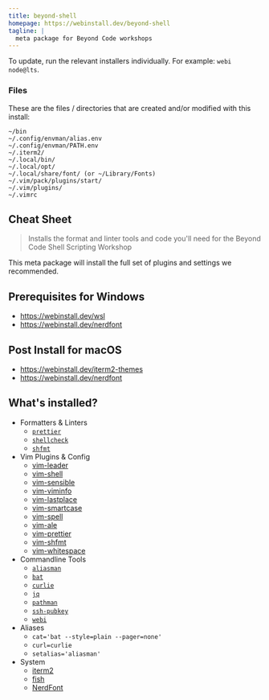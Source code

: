 ```yaml
---
title: beyond-shell
homepage: https://webinstall.dev/beyond-shell
tagline: |
  meta package for Beyond Code workshops
---
```


To update, run the relevant installers individually. For example:
`webi node@lts`.

### Files

These are the files / directories that are created and/or modified with this
install:

```text
~/bin
~/.config/envman/alias.env
~/.config/envman/PATH.env
~/.iterm2/
~/.local/bin/
~/.local/opt/
~/.local/share/font/ (or ~/Library/Fonts)
~/.vim/pack/plugins/start/
~/.vim/plugins/
~/.vimrc
```

## Cheat Sheet

> Installs the format and linter tools and code you'll need for the Beyond Code
> Shell Scripting Workshop

This meta package will install the full set of plugins and settings we
recommended.

## Prerequisites for Windows

- https://webinstall.dev/wsl
- https://webinstall.dev/nerdfont

## Post Install for macOS

- https://webinstall.dev/iterm2-themes
- https://webinstall.dev/nerdfont

## What's installed?

- Formatters & Linters
  - [`prettier`](/prettier)
  - [`shellcheck`](/shellcheck)
  - [`shfmt`](/shfmt)
- Vim Plugins & Config
  - [vim-leader](/vim-leader)
  - [vim-shell](/vim-shell)
  - [vim-sensible](/vim-sensible)
  - [vim-viminfo](/vim-viminfo)
  - [vim-lastplace](/vim-lastplace)
  - [vim-smartcase](/vim-smartcase)
  - [vim-spell](/vim-spell)
  - [vim-ale](/vim-ale)
  - [vim-prettier](/vim-prettier)
  - [vim-shfmt](/vim-shfmt)
  - [vim-whitespace](/vim-whitespace)
- Commandline Tools
  - [`aliasman`](/aliasman)
  - [`bat`](/bat)
  - [`curlie`](/curlie)
  - [`jq`](/jq)
  - [`pathman`](/pathman)
  - [`ssh-pubkey`](/ssh-pubkey)
  - [`webi`](/webi)
- Aliases
  - `cat='bat --style=plain --pager=none'`
  - `curl=curlie`
  - `setalias='aliasman'`
- System
  - [iterm2](/iterm2)
  - [fish](/fish)
  - [NerdFont](/nerdfont)
